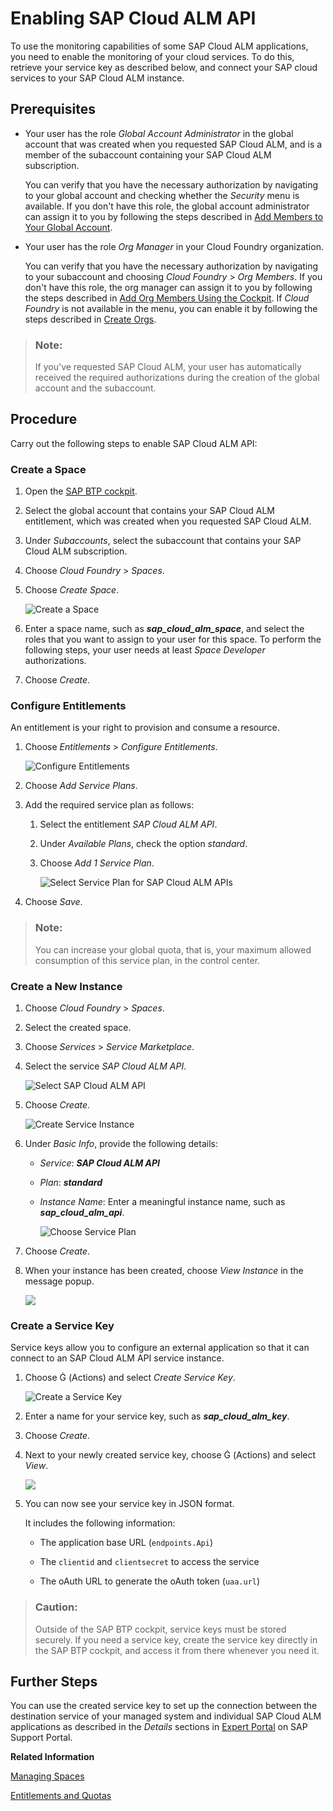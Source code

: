 <!-- loio704b5dc854f549888a238f94015e1eac -->

<link rel="stylesheet" type="text/css" href="../css/sap-icons.css"/>

# Enabling SAP Cloud ALM API

To use the monitoring capabilities of some SAP Cloud ALM applications, you need to enable the monitoring of your cloud services. To do this, retrieve your service key as described below, and connect your SAP cloud services to your SAP Cloud ALM instance.





<a name="loio704b5dc854f549888a238f94015e1eac__section_wpy_rnj_jmb"/>

## Prerequisites

-   Your user has the role *Global Account Administrator* in the global account that was created when you requested SAP Cloud ALM, and is a member of the subaccount containing your SAP Cloud ALM subscription.

    You can verify that you have the necessary authorization by navigating to your global account and checking whether the *Security* menu is available. If you don't have this role, the global account administrator can assign it to you by following the steps described in [Add Members to Your Global Account](https://help.sap.com/viewer/65de2977205c403bbc107264b8eccf4b/LATEST/en-US/4a0491330a164f5a873fa630c7f45f06.html).

-   Your user has the role *Org Manager* in your Cloud Foundry organization.

    You can verify that you have the necessary authorization by navigating to your subaccount and choosing *Cloud Foundry* \> *Org Members*. If you don't have this role, the org manager can assign it to you by following the steps described in [Add Org Members Using the Cockpit](https://help.sap.com/viewer/65de2977205c403bbc107264b8eccf4b/LATEST/en-US/a4eeaf179ee646b99558f27c0bae7b3e.html). If *Cloud Foundry* is not available in the menu, you can enable it by following the steps described in [Create Orgs](https://help.sap.com/viewer/65de2977205c403bbc107264b8eccf4b/LATEST/en-US/a9b1f5445a17427f844a5a43ac53d378.html).


> ### Note:  
> If you've requested SAP Cloud ALM, your user has automatically received the required authorizations during the creation of the global account and the subaccount.



<a name="loio704b5dc854f549888a238f94015e1eac__section_lv5_hh4_xlb"/>

## Procedure

Carry out the following steps to enable SAP Cloud ALM API:



### Create a Space

1.  Open the [SAP BTP cockpit](https://cockpit.eu10.hana.ondemand.com/cockpit).

2.  Select the global account that contains your SAP Cloud ALM entitlement, which was created when you requested SAP Cloud ALM.

3.  Under *Subaccounts*, select the subaccount that contains your SAP Cloud ALM subscription.

4.  Choose *Cloud Foundry* \> *Spaces*.

5.  Choose *Create Space*.

     ![Create a Space](images/Enabling_APIs_-_Create_Space_f46e85f.png) 

6.  Enter a space name, such as ***sap\_cloud\_alm\_space***, and select the roles that you want to assign to your user for this space. To perform the following steps, your user needs at least *Space Developer* authorizations.

7.  Choose *Create*.




### Configure Entitlements

An entitlement is your right to provision and consume a resource.

1.  Choose *Entitlements* \> *Configure Entitlements*.

     ![Configure Entitlements](images/Enabling_APIs_-_Configure_Entitlements_a560903.png) 

2.  Choose *Add Service Plans*.

3.  Add the required service plan as follows:

    1.  Select the entitlement *SAP Cloud ALM API*.

    2.  Under *Available Plans*, check the option *standard*.

    3.  Choose *Add 1 Service Plan*.

         ![Select Service Plan for SAP Cloud ALM APIs](images/Enabling_APIs_-_Add_Service_Plan_f2a4ae2.png) 


4.  Choose *Save*.


> ### Note:  
> You can increase your global quota, that is, your maximum allowed consumption of this service plan, in the control center.



### Create a New Instance

1.  Choose *Cloud Foundry* \> *Spaces*.

2.  Select the created space.

3.  Choose *Services* \> *Service Marketplace*.

4.  Select the service *SAP Cloud ALM API*.

     ![Select SAP Cloud ALM API](images/Enabling_APIs_-_Service_Marketplace_16f6163.png) 

5.  Choose *Create*.

     ![Create Service Instance](images/Enabling_APIs_-_Create_Instance_b728ac5.png) 

6.  Under *Basic Info*, provide the following details:

    -   *Service*: ***SAP Cloud ALM API***

    -   *Plan*: ***standard***

    -   *Instance Name*: Enter a meaningful instance name, such as ***sap\_cloud\_alm\_api***.

         ![Choose Service Plan](images/Enabling_APIs_-_Standard_Service_Plan_b9cfbff.png) 


7.  Choose *Create*.

8.  When your instance has been created, choose *View Instance* in the message popup.

     ![](images/SUI-ViewInstance_d96e211.png) 




### Create a Service Key

Service keys allow you to configure an external application so that it can connect to an SAP Cloud ALM API service instance.

1.  Choose <span class="SAP-icons"></span> \(Actions\) and select *Create Service Key*.

     ![Create a Service Key](images/Enabling_APIs_-_Create_Service_Key_515c433.png) 

2.  Enter a name for your service key, such as ***sap\_cloud\_alm\_key***.

3.  Choose *Create*.

4.  Next to your newly created service key, choose <span class="SAP-icons"></span> \(Actions\) and select *View*.

     ![](images/SUI-ViewServiceKey_7add56b.png) 

5.  You can now see your service key in JSON format.

    It includes the following information:

    -   The application base URL \(`endpoints.Api`\)

    -   The `clientid` and `clientsecret` to access the service

    -   The oAuth URL to generate the oAuth token \(`uaa.url`\)



> ### Caution:  
> Outside of the SAP BTP cockpit, service keys must be stored securely. If you need a service key, create the service key directly in the SAP BTP cockpit, and access it from there whenever you need it.



<a name="loio704b5dc854f549888a238f94015e1eac__section_vn5_q42_3mb"/>

## Further Steps

You can use the created service key to set up the connection between the destination service of your managed system and individual SAP Cloud ALM applications as described in the *Details* sections in [Expert Portal](https://support.sap.com/en/alm/sap-cloud-alm/operations/expert-portal.html) on SAP Support Portal.

**Related Information**  


[Managing Spaces](http://help.sap.com/viewer/65de2977205c403bbc107264b8eccf4b/LATEST/en-US/5209d55d8dd84228897112b0655d999b.html)

[Entitlements and Quotas](https://help.sap.com/viewer/3504ec5ef16548778610c7e89cc0eac3/Cloud/en-US/00aa2c23479d42568b18882b1ca90d79.html)

